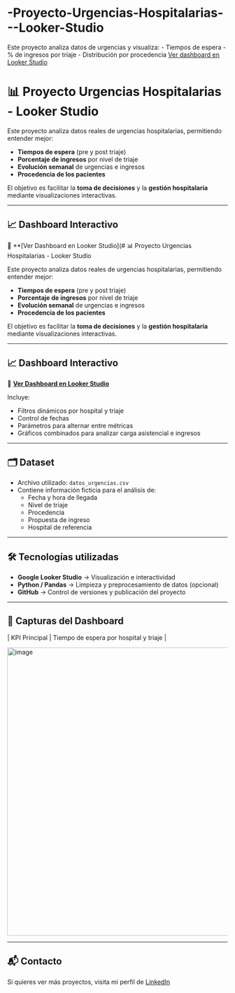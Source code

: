 # -Proyecto-Urgencias-Hospitalarias---Looker-Studio
Este proyecto analiza datos de urgencias y visualiza: - Tiempos de espera - % de ingresos por triaje - Distribución por procedencia
[Ver dashboard en Looker Studio](https://lookerstudio.google.com/s/n415TfR0mMA)

# 📊 Proyecto Urgencias Hospitalarias - Looker Studio

Este proyecto analiza datos reales de urgencias hospitalarias, permitiendo entender mejor:
- **Tiempos de espera** (pre y post triaje)
- **Porcentaje de ingresos** por nivel de triaje
- **Evolución semanal** de urgencias e ingresos
- **Procedencia de los pacientes**  

El objetivo es facilitar la **toma de decisiones** y la **gestión hospitalaria** mediante visualizaciones interactivas.

---

## 📈 Dashboard Interactivo

🔗 **[Ver Dashboard en Looker Studio](# 📊 Proyecto Urgencias Hospitalarias - Looker Studio

Este proyecto analiza datos reales de urgencias hospitalarias, permitiendo entender mejor:
- **Tiempos de espera** (pre y post triaje)
- **Porcentaje de ingresos** por nivel de triaje
- **Evolución semanal** de urgencias e ingresos
- **Procedencia de los pacientes**  

El objetivo es facilitar la **toma de decisiones** y la **gestión hospitalaria** mediante visualizaciones interactivas.

---

## 📈 Dashboard Interactivo

🔗 **[Ver Dashboard en Looker Studio](ENLACE_AQUI)**  

Incluye:
- Filtros dinámicos por hospital y triaje
- Control de fechas
- Parámetros para alternar entre métricas  
- Gráficos combinados para analizar carga asistencial e ingresos  

---

## 🗂 Dataset
- Archivo utilizado: `datos_urgencias.csv`
- Contiene información ficticia para el análisis de:
  - Fecha y hora de llegada
  - Nivel de triaje
  - Procedencia
  - Propuesta de ingreso
  - Hospital de referencia

---

## 🛠 Tecnologías utilizadas
- **Google Looker Studio** → Visualización e interactividad  
- **Python / Pandas** → Limpieza y preprocesamiento de datos (opcional)  
- **GitHub** → Control de versiones y publicación del proyecto  

---

## 📸 Capturas del Dashboard
| KPI Principal | Tiempo de espera por hospital y triaje |

<img width="1131" height="658" alt="image" src="https://github.com/user-attachments/assets/8bca6556-8db0-45a1-9841-df0e3721a0aa" />



---

## 📬 Contacto
Si quieres ver más proyectos, visita mi perfil de [LinkedIn](www.linkedin.com/in/alberto-saavedra-aguilar-303274134)

